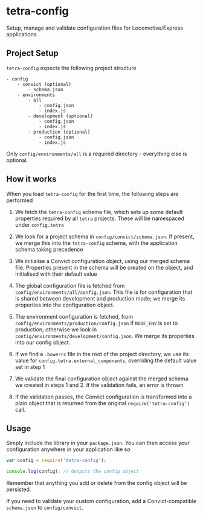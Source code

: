 # tetra-config

Setup, manage and validate configuration files for Locomotive/Express applications.

## Project Setup

`tetra-config` expects the following project structure

```
- config
    - convict (optional)
        - schema.json
    - environments
        - all
            - config.json
            - index.js
        - development (optional)
            - config.json
            - index.js
        - production (optional)
            - config.json
            - index.js
```

Only `config/environments/all` is a required directory - everything else is optional.

## How it works

When you load `tetra-config` for the first time, the following steps are performed

1. We fetch the `tetra-config` schema file, which sets up some default properties required
by all `tetra` projects. These will be namespaced under `config.tetra`

2. We look for a project schema in `config/convict/schema.json`. If present, we merge this into the
`tetra-config` schema, with the application schema taking precedence

3. We initialise a Convict configuration object, using our merged schema file. Properties present in the schema
will be created on the object, and initialised with their default value

4. The global configuration file is fetched from `config/environments/all/config.json`. This file
is for configuration that is shared between development and production mode; we merge its properties into
the configuration object.

5. The environment configuration is fetched, from `config/environments/production/config.json` if `NODE_ENV` is
set to production; otherwise we look in `config/environments/development/config.json`. We merge its properties
into our config object.

6. If we find a `.bowerrc` file in the root of the project directory, we use its value for `config.tetra.external_components`, overriding
the default value set in step 1

7. We validate the final configuration object against the merged schema we created in steps 1 and 2. If the
validation fails, an error is thrown

8. If the validation passes, the Convict configuration is transformed into a plain object that is returned from
the original `require('tetra-config')` call.

## Usage

Simply include the library in your `package.json`. You can then access your configuration
anywhere in your application like so

```javascript
var config = require('tetra-config');

console.log(config); // Outputs the config object
```

Remember that anything you add or delete from the config object will be persisted.

If you need to validate your custom configuration, add a Convict-compatible `schema.json` to `config/convict`.
